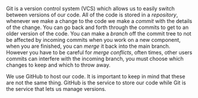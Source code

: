 Git is a version control system (VCS) which allows us to easily switch between versions of our code. All of the code is stored in a *repository*, whenever we make a change to the code we make a *commit* with the details of the change. You can go back and forth through the commits to get to an older version of the code. You can make a *branch* off the commit tree to not be affected by incoming commits when you work on a new component, when you are finished, you can *merge* it back into the main branch. However you have to be careful for *merge conflicts*, often times, other users commits can interfere with the incoming branch, you must choose which changes to keep and which to throw away.

We use GitHub to host our code. It is important to keep in mind that these are not the same thing. GitHub is the service to store our code while Git is the service that lets us manage versions.